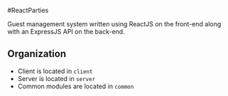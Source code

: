 #ReactParties

Guest management system written using ReactJS on the front-end along with an ExpressJS API on the back-end.

## Organization ##

- Client is located in `client`
- Server is located in `server`
- Common modules are located in `common`
